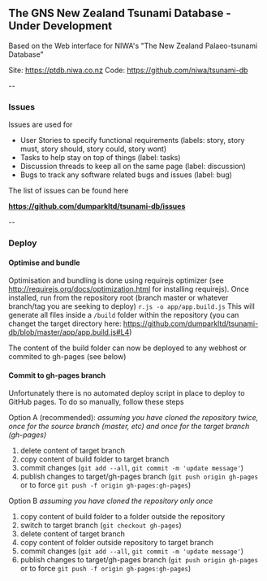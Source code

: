 ## The GNS New Zealand Tsunami Database - Under Development

Based on the Web interface for NIWA's "The New Zealand Palaeo-tsunami Database"

Site: https://ptdb.niwa.co.nz
Code: https://github.com/niwa/tsunami-db

--

### Issues
Issues are used for
- User Stories to specify functional requirements (labels: story, story must, story should, story could, story wont)
- Tasks to help stay on top of things (label: tasks)
- Discussion threads to keep all on the same page (label: discussion)
- Bugs to track any software related bugs and issues (label: bug)

The list of issues can be found here

__https://github.com/dumparkltd/tsunami-db/issues__

--

### Deploy
#### Optimise and bundle
Optimisation and bundling is done using requirejs optimizer (see http://requirejs.org/docs/optimization.html for installing requirejs). Once installed, run from the repository root (branch master or whatever branch/tag you are seeking to deploy)
`r.js -o app/app.build.js`
This will generate all files inside a `/build` folder within the repository (you can changet the target directory here: https://github.com/dumparkltd/tsunami-db/blob/master/app/app.build.js#L4)

The content of the build folder can now be deployed to any webhost or commited to gh-pages (see below)

#### Commit to gh-pages branch
Unfortunately there is no automated deploy script in place to deploy to GitHub pages.
To do so manually, follow these steps

Option A (recommended):
_assuming you have cloned the repository twice, once for the source branch (master, etc) and once for the target branch (gh-pages)_
1. delete content of target branch
2. copy content of build folder to target branch
3. commit changes (`git add --all`, `git commit -m 'update message'`)
4. publish changes to target/gh-pages branch (`git push origin gh-pages` or to force `git push -f origin gh-pages:gh-pages`)

Option B
_assuming you have cloned the repository only once_
1. copy content of build folder to a folder outside the repository
2. switch to target branch (`git checkout gh-pages`)
3. delete content of target branch
4. copy content of folder outside repository to target branch
5. commit changes (`git add --all`, `git commit -m 'update message'`)
6. publish changes to target/gh-pages branch (`git push origin gh-pages` or to force `git push -f origin gh-pages:gh-pages`)
